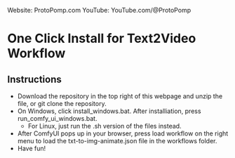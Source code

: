 Website: ProtoPomp.com
YouTube: YouTube.com/@ProtoPomp

# One Click Install for Text2Video Workflow

## Instructions
* Download the repository in the top right of this webpage and unzip the file, or git clone the repository.
* On Windows, click install_windows.bat. After installiation, press run_comfy_ui_windows.bat.
  * For Linux, just run the .sh version of the files instead.
* After ComfyUI pops up in your browser, press load workflow on the right menu to load the txt-to-img-animate.json file in the workflows folder.
* Have fun!
